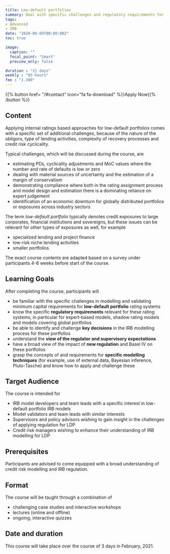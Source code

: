 ```yaml
---
title: Low-default portfolios
summary: Deal with specific challenges and regulatory requirements for low-default portfolios under IRB.
tags:
- Advanced
- IRB
date: "2020-09-04T00:00:00Z"
toc: true

image:
  caption: ""
  focal_point: "Smart"
  preview_only: false

duration : "1½ days"
weekly : "03 hours"
fee : "1.100"
---
```


{{% button href= "/#contact" icon="fa fa-download" %}}Apply Now{{% /button %}}

## Content

Applying internal ratings based approaches for low-default portfolios comes with a specific set of additional challenges, because of the nature of the obligors, type of lending activities, complexity of recovery processes and credit risk cyclicality. 

Typical challenges, which will be discussed during the course, are

 * estimating PDs, cyclicality adjustments and MoC values where the number and rate of defaults is low or zero 
 * dealing with material sources of uncertainty and the estimation of a margin of conservatism
 * demonstrating compliance where both in the rating assignment process and model design and estimation there is a dominating reliance on expert judgement
 * identification of an economic downturn for globally distributed portfolios or exposures across industry sectors

The term *low-default portfolio* typically denotes credit exposures to large corporates, financial institutions and sovereigns, but these issues can be relevant for other types of exposures as well, for example

 * specialized lending and project finance
 * low-risk niche lending activities
 * smaller portfolios 

The exact course contents are adapted based on a survey under participants 4-6 weeks before start of the course.

## Learning Goals

After completing the course, participants will

  * be familiar with the specific challenges in modelling and validating minimum capital requirements for **low-default portfolio** rating systems
  * know the specific **regulatory requirements** relevant for these rating systems, in particular for expert-based models, shadow rating models and models covering global portfolios
  * be able to identify and challenge **key decisions** in the IRB modelling process for these portfolios
  * understand the **view of the regulator and supervisory expectations**
  * have a broad view of the impact of **new regulation** and Basel IV on these portfolios
  * grasp the concepts of and requirements for **specific modelling techniques** (for example, use of external data, Bayesian inference,  Pluto-Tasche) and know how to apply and challenge these 

## Target Audience

The course is intended for 

* IRB model developers and team leads with a specific interest in low-default portfolio IRB models
* Model validators and team leads with similar interests
* Supervisors and policy advisors wishing to gain insight in the challenges of applying regulation for LDP
* Credit risk managers wishing to enhance their understanding of IRB modelling for LDP

## Prerequisites

Participants are advised to come equipped with a broad understanding of credit risk modelling and IRB regulation.

## Format

The course will be taught through a combination of 

 * challenging case studies and interactive workshops
 * lectures (online and offline)
 * ongoing, interactive quizzes
 
## Date and duration

This course will take place over the course of 3 days in February, 2021.


